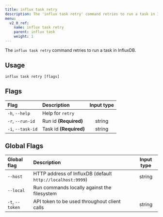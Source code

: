 ```yaml
---
title: influx task retry
description: The 'influx task retry' command retries to run a task in InfluxDB.
menu:
  v2_0_ref:
    name: influx task retry
    parent: influx task
    weight: 1
---
```


The `influx task retry` command retries to run a task in InfluxDB.

## Usage
```
influx task retry [flags]
```

## Flags
| Flag              | Description            | Input type  |
|:----              |:-----------            |:----------: |
| `-h`, `--help`    | Help for `retry`       |             |
| `-r`, `--run-id`  | Run id **(Required)**  | string      |
| `-i`, `--task-id` | Task id **(Required)** | string      |

## Global Flags
| Global flag     | Description                                                | Input type |
|:-----------     |:-----------                                                |:----------:|
| `--host`        | HTTP address of InfluxDB (default `http://localhost:9999`) | string     |
| `--local`       | Run commands locally against the filesystem                |            |
| `-t`, `--token` | API token to be used throughout client calls               | string     |
